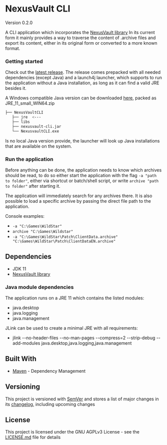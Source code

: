 # NexusVault CLI
Version 0.2.0

A CLI application which incorporates the [NexusVault library](https://github.com/MarbleBag/NexusVault/tree/java)
In its current form it mainly provides a way to traverse the content of .archive files and export its content, either in its original form or converted to a more known format.



### Getting started

Check out the [latest release](https://github.com/MarbleBag/NexusVault-CLI/releases/latest).
The release comes prepacked with all needed dependencies (except Java) and a launch4j launcher, which supports to run the application without a Java installation, as long as it can find a valid JRE besides it. 

A Windows compatible Java version can be downloaded [here](https://github.com/MarbleBag/NexusVault-CLI/releases/tag/v0.1.5.beta), packed as JRE_11_small_WIN64.zip

```Bash
├── NexusVaultCLI
   ├── jre  <---
   ├── libs
   ├── nexusvault-cli.jar
   └── NexusvaultCLI.exe
```

Is no local Java version provide, the launcher will look up Java installations that are available on the system.

### Run the application
Before anything can be done, the application needs to know which archives should be read, to do so either start the application with the flag `-a "path to folder"`, either via shortcut or batch/shell script, or write `archive "path to folder"` after starting it.

The application will immediately search for any archives there. It is also possible to load a specific archive by passing the direct file path to the application.
 
Console examples:
* `-a "C:\Games\WildStar"`
* `archive "C:\Games\Wildstar"`
* `-a "C:\Games\WildStar\Patch\ClientData.archive" "C:\Games\WildStar\Patch\ClientDataEN.archive"`

## Dependencies

* JDK 11
* [NexusVault library](https://github.com/MarbleBag/NexusVault/tree/java)

### Java module dependencies
The application runs on a JRE 11 which contains the listed modules:

- java.desktop
- java.logging
- java.management

JLink can be used to create a minimal JRE with all requirements:
* jlink --no-header-files --no-man-pages --compress=2 --strip-debug --add-modules java.desktop,java.logging,java.management

## Built With

* [Maven](https://maven.apache.org/) - Dependency Management

## Versioning

This project is versioned with [SemVer](http://semver.org/)
and stores a list of major changes in its [changelog](CHANGELOG.md), including upcoming changes

## License

This project is licensed under the GNU AGPLv3 License - see the [LICENSE.md](LICENSE.md) file for details

